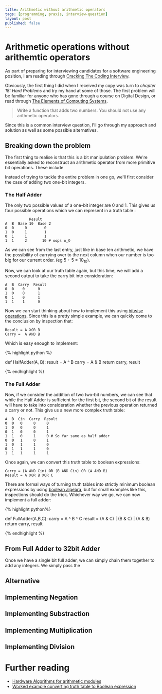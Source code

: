 ```yaml
---
title: Arithmetic without arithmetic operators 
tags: [programming, praxis, interview-question]
layout: post
published: false
---
```


Arithmetic operations without arithemtic operators
==================================================

As part of preparing for interviewing candidates for a software engineering position, I am reading through [Cracking The Coding Interview](http://www.crackingthecodinginterview.com/).

Obviously, the first thing I did when I received my copy was turn to _chapter 18: Hard Problems_ and try my hand at some of those. The first problem will be familiar for anyone who has gone through a course on Digital Design, or read through [The Elements of Computing Systems](http://www.nand2tetris.org/).

> Write a function that adds two numbers. You should not use any arithmetic operators.

Since this is a common interview question, I'll go through my approach and solution as well as some possible alternatives. 

<!-- I'll then try to implement all other arithemitic operators `-`, `/`, `*` using a similar approach. -->

Breaking down the problem
-------------------------


The first thing to realise is that this is a bit manipulation problem. We're essentially asked to reconstruct an arithmetic operator from more primitive bit operations. These include  

Instead of trying to tackle the entire problem in one go, we'll first consider the case of adding two one-bit integers. 

### The Half Adder

The only two possible values of a one-bit integer are 0 and 1. This gives us four possible 
operations which we can represent in a truth table :

               Result
    A  B  Base 10  Base 2
    0  0     0        0
    1  0     1        1
    0  1     1        1
    1  1     2       10 # oops o_O

As we can see from the last entry, just like in base ten arithmetic, we have the possibility of carrying over to the next column when our number is too big for our current order. (eg 5 + 5 = 10<sub>10</sub>).

Now, we can look at our truth table again, but this time, we will add a second output to take the carry bit into consideration:

    A  B  Carry  Result 
    0  0    0      0    
    1  0    0      1    
    0  1    0      1
    1  1    1      0

Now we can start thinking about how to implement this using [bitwise operations](http://en.wikipedia.org/wiki/Bitwise_operation). Since this is a pretty simple example, we can quickly come to the conclusion by inspection that:

    Result = A XOR B 
    Carry =  A AND B 

Which is easy enough to implement:

{% highlight python %}

def HalfAdder(A, B):
  result = A ^ B
  carry = A & B
  return carry, result

{% endhighlight %}

### The Full Adder

Now, if we consider the addition of two two-bit numbers, we can see that while the Half Adder is sufficient for the first bit, the second bit of the result will have to take into consideration whether the previous operation returned a carry or not. This give us a new more complex truth table:

    A  B  Cin  Carry  Result
    0  0   0     0     0
    1  0   0     0     1
    0  1   0     0     1
    1  1   0     1     0 # So far same as half adder
    0  0   1     0     1
    1  0   1     1     0
    0  1   1     1     0
    1  1   1     1     1

Once again, we can convert this truth table to boolean expressions:

    Carry = (A AND Cin) OR (B AND Cin) OR (A AND B)
    Result = A XOR B XOR C

There are formal ways of turning truth tables into strictly minimum boolean expressions by using [boolean algebra](http://en.wikipedia.org/wiki/Boolean_algebra), but for small examples like this, inspections should do the trick. Whichever way we go, we can now implement a full adder:

{% highlight python%}

def FullAdder(A,B,C):
  carry = A ^ B ^ C
  result = (A & C) | (B & C) | (A & B)
  return carry, result

{% endhighlight %}

## From Full Adder to 32bit Adder

Once we have a single bit full adder, we can simply chain them together to add any integers. We simply pass the  

## Alternative 

## Implementing Negation
## Implementing Substraction
## Implementing Multiplication
## Implementing Division


Further reading
===============

 * [Hardware Algorithms for arithmetic modules](http://www.aoki.ecei.tohoku.ac.jp/arith/mg/algorithm.html)
 * [Worked example converting truth table to Boolean expression](http://www.allaboutcircuits.com/vol_4/chpt_7/9.html)


